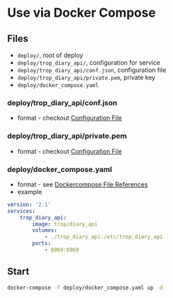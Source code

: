 # Use via Docker Compose

## Files

* `deploy/`, root of deploy
* `deploy/trop_diary_api/`, configuration for service
* `deploy/trop_diary_api/conf.json`, configuration file
* `deploy/trop_diary_api/private.pem`, private key
* `deploy/docker_compose.yaml`

### deploy/trop_diary_api/conf.json

* format - checkout [Configuration File](use_conf_file.md)

### deploy/trop_diary_api/private.pem

* format - checkout [Configuration File](use_conf_file.md)

### deploy/docker_compose.yaml

* format - see [Dockercompose File References](https://docs.docker.com/compose/compose-file/)
* example

```yaml
version: '2.1'
services:
    trop_diary_api:
        image: trop/diary_api
        volumes:
            - ./trop_diary_api:/etc/trop_diary_api
        ports:
            - 6969:6969
```

## Start

```bash
docker-compose -f deploy/docker_compose.yaml up -d
```
